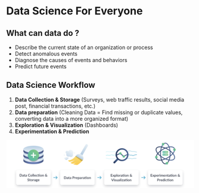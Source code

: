 # Data Science For Everyone

## What can data do ?

- Describe the current state of an organization or process
- Detect anomalous events
- Diagnose the causes of events and behaviors
- Predict future events


## Data Science Workflow

1. **Data Collection & Storage** (Surveys, web traffic results, social media post, financial transactions, etc.)
2. **Data preparation** (Cleaning Data = Find missing or duplicate values, converting data into a more organized format)
3. **Exploration & Visualization** (Dashboards)
4. **Experimentation & Prediction**

![img.png](img/data_sicence_workflow.png)
